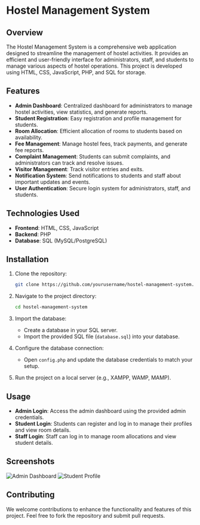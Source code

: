 # Hostel Management System

## Overview

The Hostel Management System is a comprehensive web application designed to streamline the management of hostel activities. It provides an efficient and user-friendly interface for administrators, staff, and students to manage various aspects of hostel operations. This project is developed using HTML, CSS, JavaScript, PHP, and SQL for storage.

## Features

- **Admin Dashboard**: Centralized dashboard for administrators to manage hostel activities, view statistics, and generate reports.
- **Student Registration**: Easy registration and profile management for students.
- **Room Allocation**: Efficient allocation of rooms to students based on availability.
- **Fee Management**: Manage hostel fees, track payments, and generate fee reports.
- **Complaint Management**: Students can submit complaints, and administrators can track and resolve issues.
- **Visitor Management**: Track visitor entries and exits.
- **Notification System**: Send notifications to students and staff about important updates and events.
- **User Authentication**: Secure login system for administrators, staff, and students.

## Technologies Used

- **Frontend**: HTML, CSS, JavaScript
- **Backend**: PHP
- **Database**: SQL (MySQL/PostgreSQL)

## Installation

1. Clone the repository:
   ```bash
   git clone https://github.com/yourusername/hostel-management-system.git
   ```
2. Navigate to the project directory:
   ```bash
   cd hostel-management-system
   ```
3. Import the database:
   - Create a database in your SQL server.
   - Import the provided SQL file (`database.sql`) into your database.

4. Configure the database connection:
   - Open `config.php` and update the database credentials to match your setup.

5. Run the project on a local server (e.g., XAMPP, WAMP, MAMP).

## Usage

- **Admin Login**: Access the admin dashboard using the provided admin credentials.
- **Student Login**: Students can register and log in to manage their profiles and view room details.
- **Staff Login**: Staff can log in to manage room allocations and view student details.

## Screenshots

![Admin Dashboard](screenshots/admin_dashboard.png)
![Student Profile](screenshots/student_profile.png)

## Contributing

We welcome contributions to enhance the functionality and features of this project. Feel free to fork the repository and submit pull requests.
